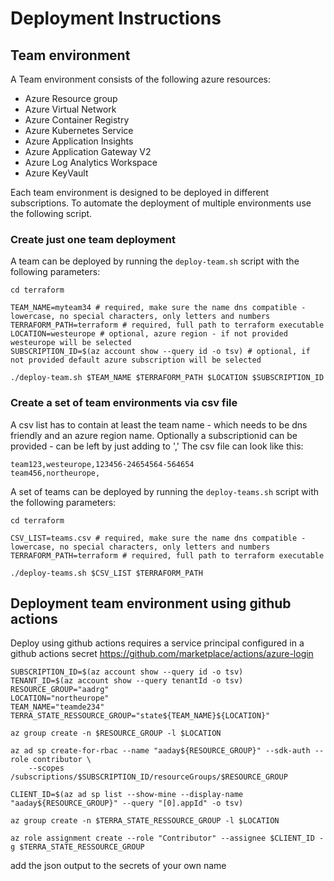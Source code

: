 # Deployment Instructions


## Team environment

A Team environment consists of the following azure resources:
- Azure Resource group
- Azure Virtual Network
- Azure Container Registry
- Azure Kubernetes Service
- Azure Application Insights
- Azure Application Gateway V2
- Azure Log Analytics Workspace
- Azure KeyVault

Each team environment is designed to be deployed in different subscriptions.
To automate the deployment of multiple environments use the following script.

### Create just one team deployment

A team can be deployed by running the `deploy-team.sh` script with the following parameters:

```
cd terraform

TEAM_NAME=myteam34 # required, make sure the name dns compatible - lowercase, no special characters, only letters and numbers
TERRAFORM_PATH=terraform # required, full path to terraform executable
LOCATION=westeurope # optional, azure region - if not provided westeurope will be selected
SUBSCRIPTION_ID=$(az account show --query id -o tsv) # optional, if not provided default azure subscription will be selected

./deploy-team.sh $TEAM_NAME $TERRAFORM_PATH $LOCATION $SUBSCRIPTION_ID
```


### Create a set of team environments via csv file

A csv list has to contain at least the team name - which needs to be dns friendly and an azure region name.
Optionally a subscriptionid can be provided - can be left by just adding to ','
The csv file can look like this:
```
team123,westeurope,123456-24654564-564654
team456,northeurope,
```

A set of teams can be deployed by running the `deploy-teams.sh` script with the following parameters:
```
cd terraform

CSV_LIST=teams.csv # required, make sure the name dns compatible - lowercase, no special characters, only letters and numbers
TERRAFORM_PATH=terraform # required, full path to terraform executable

./deploy-teams.sh $CSV_LIST $TERRAFORM_PATH
```

## Deployment team environment using github actions

Deploy using github actions requires a service principal configured in a github actions secret
https://github.com/marketplace/actions/azure-login

```
SUBSCRIPTION_ID=$(az account show --query id -o tsv)
TENANT_ID=$(az account show --query tenantId -o tsv)
RESOURCE_GROUP="aadrg"
LOCATION="northeurope"
TEAM_NAME="teamde234"
TERRA_STATE_RESSOURCE_GROUP="state${TEAM_NAME}${LOCATION}"

az group create -n $RESOURCE_GROUP -l $LOCATION

az ad sp create-for-rbac --name "aaday${RESOURCE_GROUP}" --sdk-auth --role contributor \
    --scopes /subscriptions/$SUBSCRIPTION_ID/resourceGroups/$RESOURCE_GROUP

CLIENT_ID=$(az ad sp list --show-mine --display-name "aaday${RESOURCE_GROUP}" --query "[0].appId" -o tsv)

az group create -n $TERRA_STATE_RESSOURCE_GROUP -l $LOCATION

az role assignment create --role "Contributor" --assignee $CLIENT_ID -g $TERRA_STATE_RESSOURCE_GROUP

```

add the json output to the secrets of your own name